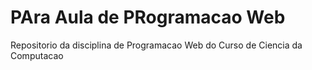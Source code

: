 # PAra Aula de PRogramacao Web
Repositorio da disciplina de Programacao Web do Curso de Ciencia da Computacao